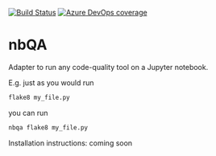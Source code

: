 [![Build Status](https://dev.azure.com/megorelli/megorelli/_apis/build/status/MarcoGorelli.nbQA?branchName=master)](https://dev.azure.com/megorelli/megorelli/_build/latest?definitionId=1&branchName=master)
[![Azure DevOps coverage](https://img.shields.io/azure-devops/coverage/MarcoGorelli/nbQA/1/master.svg)](https://dev.azure.com/megorelli/megorelli/_build/latest?definitionId=1&branchName=master)

# nbQA

Adapter to run any code-quality tool on a Jupyter notebook.

E.g. just as you would run
```bash
flake8 my_file.py
```
you can run
```bash
nbqa flake8 my_file.py
```

Installation instructions: coming soon
